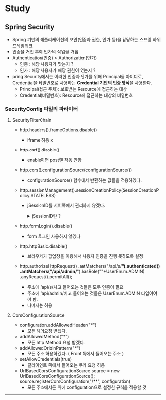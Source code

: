 # Study

## Spring Security
- Spring 기반의 애플리케이션의 보안(인증과 권한, 인가 등)을 담당하는 스프링 하위 프레임워크
- 인증을 거친 후에 인가의 작업을 거침
- Authentication(인증) > Authorization(인가)
    - 인증 : 해당 사용자가 맞는지  ?
    - 인가 : 해당 사용자가 해당 권한이 있는지 ?
- pring Security에서는 이러한 인증과 인가를 위해 Principal을 아이디로, Credential을 비밀번호로 사용하는  <strong>Credential 기반의 인증 방식</strong>을 사용한다.
  - Principal(접근 주체): 보호받는 Resource에 접근하는 대상
  - Credential(비밀번호): Resource에 접근하는 대상의 비밀번호

### SecurityConfig 파일의 파라미터
1. SecurityFilterChain
   - http.headers().frameOptions.disable()
     - iframe 허용 x
   - http.csrf().disable()
     - enable이면 post맨 작동 안함
   - http.cors().configurationSource(configurationSource())
     - configurationSource() 함수에서 반환하는 값들을 적용하겠다.
   - http.sessionManagement().sessionCreationPolicy(SessionCreationPolicy.STATELESS)
     - jSessionID를 서버쪽에서 관리하지 않겠다.
     
        <details>
          <summary>jSessionID란 ? </summary>
            ```java  
       
            // 세션을 가져오거나 생성
              HttpSession session = request.getSession();
            // 세션에 데이터 저장
            session.setAttribute("username", "user123");
            
            // JSESSIONID 쿠키 설정
            // 주의: 일반적으로 이 부분을 직접 구현할 필요는 없습니다. Servlet 컨테이너가 자동으로 처리합니다.
            
            // 응답에 JSESSIONID 쿠키 추가
            String sessionId = session.getId();
            response.addCookie(new Cookie("JSESSIONID", sessionId));
        
           ```
        </details>


       
       
       
   - http.formLogin().disable()
       - form 로그인 사용하지 않겠다
   - http.httpBasic.disable()
     - 브라우저가 팝업창을 이용해서 사용자 인증을 진행 못하도록 설정
   - http.authorizeHttpRequest()
     .antMatchers("/api/s/**").authenticated()
     .antMatchers("/api/admin/**").hasRole(""+UserEnum.ADMIN) 
     .anyRequest().permitAll();
     - 주소에 /api/s/치고 들어오는 것들은 모두 인증이 필요
     - 주소에 /api/admin/치고 들어오는 것들은 UserEnum.ADMIN 타입이여야 함.
     - 나머지는 허용


2. CorsConfigurationSource
   - configuration.addAllowedHeader("*")
     - 모든 헤더요청 받겠다.
   - addAllowedMethod("*")
     - 모든 http Method 요청 받겠다.
   - addAllowedOriginPattern("*")
     - 모든 주소 허용하겠다. ( Front 쪽에서 들어오는 주소 )
   - setAllowCredentials(true)
     - 클라이언트 쪽에서 들어오는 쿠키 요청 허용
   - UrlBasedCorsConfigurationSource source = new UrlBasedCorsConfigurationSource();<br>
     source.registerCorsConfiguration("/**", configuration)
     - 모든 주소에서든 위에 configuration으로 설정한 규칙을 적용할 것
---

